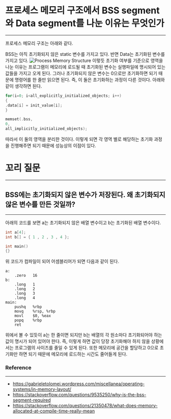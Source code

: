 # 프로세스 메모리 구조에서 BSS segment와 Data segment를 나눈 이유는 무엇인가

---

프로세스 메모리 구조는 아래와 같다.

BSS는 아직 초기화되지 않은 static 변수를 가지고 있다.
반면 Data는 초기화된 변수를 가지고 있다.
![Process Memory Structure](https://gabrieletolomei.files.wordpress.com/2013/10/program_in_memory2.png)
이렇듯 초기화 여부를 기준으로 영역을 나눈 이유는 
프로그램이 메모리에 로드될 때 초기화된 변수는 실행파일에 명시되어 있는 값들을 가지고 오게 된다. 
그러나 초기화되지 않은 변수는 0으로만 초기화하면 되기 때문에 명령어를 한 줄만 읽으면 된다.
즉, 이 둘은 초기화하는 과정이 다른 것이다. 아래와 같이 생각하면 된다.
``` c
for(i=0; i<all_explicitly_initialized_objects; i++)
{
.data[i] = init_value[i];
}

memset(.bss,
0,
all_implicitly_initialized_objects);
```
따라서 이 둘의 영역을 분리한 것이다. 
이렇게 되면 각 영역 별로 해당하는 초기화 과정을 진행해주면 되기 때문에 성능상의 이점이 있다. 

# 꼬리 질문

--- 

## BSS에는 초기화되지 않은 변수가 저장된다. 왜 초기화되지 않은 변수를 만든 것일까?

---
아래의 코드를 보면 a는 초기화되지 않은 배열 변수이고 b는 초기화된 배열 변수이다.
``` c++
int a[4];
int b[] = { 1 , 2 , 3 , 4 };

int main()
{}
``` 
위 코드가 컴파일이 되어 어셈블리어가 되면 다음과 같이 된다.
``` assembly
a:
    .zero   16
b:
    .long   1
    .long   2
    .long   3
    .long   4
main:
    pushq   %rbp
    movq    %rsp, %rbp
    movl    $0, %eax
    popq    %rbp
    ret
```
위에서 볼 수 있듯이 a는 한 줄이면 되지만 b는 배열의 각 원소마다 초기화되어야 하는 값이 명시가 되어 있어야 한다.
즉, 이렇게 하면 값이 당장 초기화해야 하지 않을 상황에서는 프로그램의 사이즈를 줄일 수 있게 된다. 또한 메모리에 공간을 할당하고 0으로 초기화만 하면 되기 때문에 메모리에 로드하는 시간도 줄어들게 된다.
### Reference

---
- https://gabrieletolomei.wordpress.com/miscellanea/operating-systems/in-memory-layout/  
- https://stackoverflow.com/questions/9535250/why-is-the-bss-segment-required  
- https://stackoverflow.com/questions/21350478/what-does-memory-allocated-at-compile-time-really-mean

